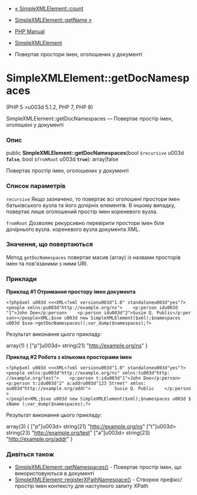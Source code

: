 - [« SimpleXMLElement::count](simplexmlelement.count.md)
- [SimpleXMLElement::getName »](simplexmlelement.getname.md)

- [PHP Manual](index.md)
- [SimpleXMLElement](class.simplexmlelement.md)
- Повертає простори імен, оголошених у документі

# SimpleXMLElement::getDocNamespaces

(PHP 5 \>u003d 5.1.2, PHP 7, PHP 8)

SimpleXMLElement::getDocNamespaces — Повертає простір імен,
оголошені у документі

### Опис

public **SimpleXMLElement::getDocNamespaces**(bool `$recursive` u003d
**`false`**, bool `$fromRoot` u003d **`true`**): array\|false

Повертає простір імен, оголошених у документі

### Список параметрів

`recursive`
Якщо зазначено, то повертає всі оголошені простори імен
батьківського вузла та його дочірніх елементів. В іншому випадку,
повертає лише оголошений простір імен кореневого вузла.

`fromRoot`
Дозволяє рекурсивно перевірити простори імен біля дочірнього вузла.
кореневого вузла документа XML.

### Значення, що повертаються

Метод `getDocNamespaces` повертає масив (array) із назвами
просторів імен та пов'язаними з ними URI.

### Приклади

**Приклад #1 Отримання простору імен документа**

` <?php$xml u003d <<<XML<?xml versionu003d"1.0" standaloneu003d"yes"?><people xmlns:pu003d"http://example.org/ns">    <p:person idu003d "1">John Doe</p:person>    <p:person idu003d"2">Susie Q. Public</p:person></people>XML;$sxe u003d new SimpleXMLElement($xml);$namespaces u003d $sxe->getDocNamespaces();var_dump($namespaces);?> `

Результат виконання цього прикладу:

array(1) {
["p"]u003d>
string(21) "http://example.org/ns"
}

**Приклад #2 Робота з кількома просторами імен**

` <?php$xml u003d <<<XML<?xml versionu003d"1.0" standaloneu003d"yes"?><people xmlns:pu003d"http://example.org/ns" xmlns:tu003d"http: //example.org/test">    <p:person t:idu003d"1">John Doe</p:person>    <p:person t:idu003d"2" a:addru003d"123 Street" xmlns: au003d"http://example.org/addr">         Susie Q. Public    </p:person></people>XML;$sxe u003d new SimpleXMLElement($xml);$namespaces u003d $sName );var_dump($namespaces);?> `

Результат виконання цього прикладу:

array(3) {
["p"]u003d>
string(21) "http://example.org/ns"
["t"]u003d>
string(23) "http://example.org/test"
["a"]u003d>
string(23) "http://example.org/addr"
}

### Дивіться також

- [SimpleXMLElement::getNamespaces()](simplexmlelement.getnamespaces.md) -
Повертає простір імен, що використовуються в документі
- [SimpleXMLElement::registerXPathNamespace()](simplexmlelement.registerxpathnamespace.md) -
Створює префікс/простір імен контексту для наступного запиту
XPath
